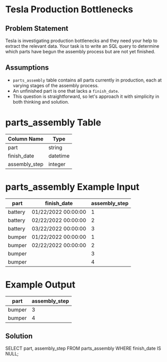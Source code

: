 # Tesla Production Bottlenecks

## Problem Statement

Tesla is investigating production bottlenecks and they need your help to extract the relevant data. Your task is to write an SQL query to determine which parts have begun the assembly process but are not yet finished.

## Assumptions

- `parts_assembly` table contains all parts currently in production, each at varying stages of the assembly process.
- An unfinished part is one that lacks a `finish_date`.
- This question is straightforward, so let's approach it with simplicity in both thinking and solution.

# parts_assembly Table

| Column Name  | Type      |
|--------------|-----------|
| part         | string    |
| finish_date  | datetime  |
| assembly_step| integer   |

# parts_assembly Example Input

| part    | finish_date         | assembly_step |
|---------|---------------------|---------------|
| battery | 01/22/2022 00:00:00 | 1             |
| battery | 02/22/2022 00:00:00 | 2             |
| battery | 03/22/2022 00:00:00 | 3             |
| bumper  | 01/22/2022 00:00:00 | 1             |
| bumper  | 02/22/2022 00:00:00 | 2             |
| bumper  |                     | 3             |
| bumper  |                     | 4             |

# Example Output

| part   | assembly_step |
|--------|---------------|
| bumper | 3             |
| bumper | 4             |


## Solution
SELECT part, assembly_step
FROM parts_assembly
WHERE finish_date IS NULL;






